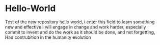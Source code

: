 # Hello-World
Test of the new repository 
hello world, i enter this field to learn something new and effective
I will engage in change and work harder, especially commit to invent 
and do the work as it should be done, and not forgetting, Had contrubition in the humanity evolution 
